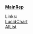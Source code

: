 [**MainRep**](https://github.com/BYT-PJATK/BYT-Main)

Links:<br>
[LucidChart](google.com)<br>
[AIList](https://github.com/BYT-PJATK/BYT-Main/blob/main/AILinks/AILinks.md)<br>
